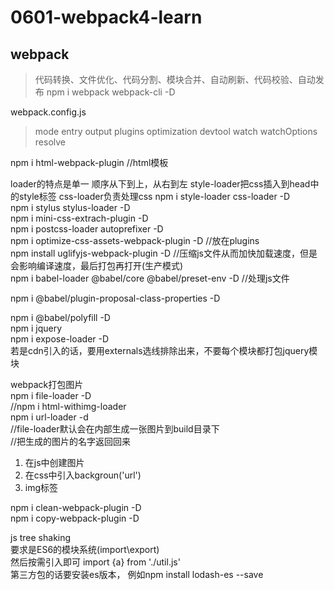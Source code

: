 # 0601-webpack4-learn
## webpack
>代码转换、文件优化、代码分割、模块合并、自动刷新、代码校验、自动发布
npm i webpack webpack-cli -D

webpack.config.js  
>mode entry output plugins optimization devtool watch watchOptions resolve

npm i html-webpack-plugin //html模板

loader的特点是单一 顺序从下到上，从右到左
style-loader把css插入到head中的style标签 css-loader负责处理css
npm i style-loader css-loader -D  
npm i stylus stylus-loader -D  
npm i mini-css-extrach-plugin -D  
npm i postcss-loader autoprefixer -D  
npm i optimize-css-assets-webpack-plugin -D //放在plugins  
npm install uglifyjs-webpack-plugin -D //压缩js文件从而加快加载速度，但是会影响编译速度，最后打包再打开(生产模式)  
npm i babel-loader @babel/core @babel/preset-env -D //处理js文件  

npm i @babel/plugin-proposal-class-properties -D  

npm i @babel/polyfill -D  
npm i jquery  
npm i expose-loader -D  
若是cdn引入的话，要用externals选线排除出来，不要每个模块都打包jquery模块  

webpack打包图片  
npm i file-loader -D  
//npm i html-withimg-loader  
npm i url-loader -d  
//file-loader默认会在内部生成一张图片到build目录下  
//把生成的图片的名字返回回来  
1) 在js中创建图片  
2) 在css中引入backgroun('url')  
3) img标签

npm i clean-webpack-plugin -D  
npm i copy-webpack-plugin -D  

js tree shaking  
要求是ES6的模块系统(import\export)  
然后按需引入即可 import {a} from './util.js'  
第三方包的话要安装es版本， 例如npm install lodash-es --save  